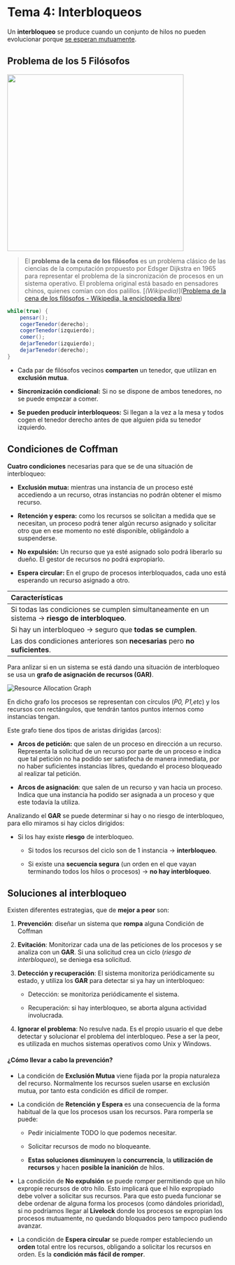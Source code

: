 # Tema 4: Interbloqueos

Un **interbloqueo** se produce cuando un conjunto de hilos no pueden evolucionar porque <u>se esperan mutuamente</u>.

## Problema de los 5 Filósofos

<img title="Problema de los 5 Filósofos" src="https://upload.wikimedia.org/wikipedia/commons/7/7b/An_illustration_of_the_dining_philosophers_problem.png" alt="" width="403" data-align="center">

> El **problema de la cena de los filósofos** es un problema clásico de las ciencias de la computación propuesto por Edsger Dijkstra en 1965 para representar el problema de la sincronización de procesos en un sistema operativo. El problema original está basado en pensadores chinos, quienes comían con dos palillos. [*(Wikipedia)*]([Problema de la cena de los filósofos - Wikipedia, la enciclopedia libre](https://es.wikipedia.org/wiki/Problema_de_la_cena_de_los_fil%C3%B3sofos))

```java
while(true) {
    pensar();
    cogerTenedor(derecho);
    cogerTenedor(izquierdo);
    comer();
    dejarTenedor(izquierdo);
    dejarTenedor(derecho);
}
```

* Cada par de filósofos vecinos **comparten** un tenedor, que utilizan en **exclusión mutua**.

* **Sincronización condicional:** Si no se dispone de ambos tenedores, no se puede empezar a comer.

* **Se pueden producir interbloqueos:** Si llegan a la vez a la mesa y todos cogen el tenedor derecho antes de que alguien pida su tenedor izquierdo.

## Condiciones de Coffman

**Cuatro condiciones** necesarias para que se de una situación de interbloqueo:

* **Exclusión mutua:** mientras una instancia de un proceso esté accediendo a un recurso, otras instancias no podrán obtener el mismo recurso.

* **Retención y espera:** como los recursos se solicitan a medida que se necesitan, un proceso podrá tener algún recurso asignado y solicitar otro que en ese momento no esté disponible, obligándolo a suspenderse.

* **No expulsión:** Un recurso que ya esté asignado solo podrá liberarlo su dueño. El gestor de recursos no podrá expropiarlo.

* **Espera circular:** En el grupo de procesos interbloquados, cada uno está esperando un recurso asignado a otro.

| Características                                                                                             |
|:----------------------------------------------------------------------------------------------------------- |
| Si todas las condiciones se cumplen simultaneamente en un sistema $\rightarrow$ **riesgo de interbloqueo**. |
| Si hay un interbloqueo $\rightarrow$ seguro que **todas se cumplen**.                                       |
| Las dos condiciones anteriores son **necesarias** pero **no suficientes**.                                  |

Para anlizar si en un sistema se está dando una situación de interbloqueo se usa un **grafo de asignación de recursos (GAR)**.

<img title="" src="https://www.gatevidyalay.com/wp-content/uploads/2018/10/Resource-Allocation-Graph-Problem-03.png" alt="Resource Allocation Graph" data-align="center">

En dicho grafo los procesos se representan con círculos (*P0, P1,etc*) y los recursos con rectángulos, que tendrán tantos puntos internos como instancias tengan.

Este grafo tiene dos tipos de aristas dirigidas (arcos):

* **Arcos de petición:** que salen de un proceso en dirección a un recurso. Representa la solicitud de un recurso por parte de un proceso e indica que tal petición no ha podido ser satisfecha de manera inmediata, por no haber suficientes instancias libres, quedando el proceso bloqueado al realizar tal petición.

* **Arcos de asignación**: que salen de un recurso y van hacia un proceso. Indica que una instancia ha podido ser asignada a un proceso y que este todavía la utiliza.

Analizando el **GAR** se puede determinar si hay o no riesgo de interbloqueo, para ello miramos si hay ciclos dirigidos: 

* Si los hay existe **riesgo** de interbloqueo. 
  
  * Si todos los recursos del ciclo son de 1 instancia $\rightarrow$ **interbloqueo**.
  
  * Si existe una **secuencia segura** (un orden en el que vayan terminando todos los hilos o procesos) $\rightarrow$ **no hay interbloqueo**.

## Soluciones al interbloqueo

Existen diferentes estrategias, que de **mejor a peor** son:

1. **Prevención**: diseñar un sistema que **rompa** alguna Condición de Coffman

2. **Evitación**: Monitorizar cada una de las peticiones de los procesos y se analiza con un **GAR**. Si una solicitud crea un ciclo (*riesgo de interbloqueo*), se deniega esa solicitud.

3. **Detección y recuperación**: El sistema monitoriza periódicamente su estado, y utiliza los **GAR** para detectar si ya hay un interbloqueo:
   
   * Detección: se monitoriza periódicamente el sistema.
   
   * Recuperación: si hay interbloqueo, se aborta alguna actividad involucrada.

4. **Ignorar el problema**: No resulve nada. Es el propio usuario el que debe detectar y solucionar el problema del interbloqueo. Pese a ser la peor, es utilizada en muchos sistemas operativos como Unix y Windows.

#### ¿Cómo llevar a cabo la **prevención**?

* La condición de **Exclusión Mutua** viene fijada por la propia naturaleza del recurso. Normalmente los recursos suelen usarse en exclusión mutua, por tanto esta condición es dificil de romper.

* La condición de **Retención y Espera** es una consecuencia de la forma habitual de la que los procesos usan los recursos. Para romperla se puede:
  
  * Pedir inicialmente TODO lo que podemos necesitar.
  
  * Solicitar recursos de modo no bloqueante.
  
  * **Estas soluciones disminuyen** la **concurrencia**, la **utilización de recursos** y hacen **posible la inanición** de hilos.

* La condición de **No expulsión** se puede romper permitiendo que un hilo expropie recursos de otro hilo. Esto implicará que el hilo expropiado debe volver a solicitar sus recursos. Para que esto pueda funcionar se debe ordenar de alguna forma los procesos (como dándoles prioridad), si no podríamos llegar al **Livelock** donde los procesos se expropian los procesos mutuamente, no quedando bloquados pero tampoco pudiendo avanzar.

* La condición de **Espera circular** se puede romper estableciendo un **orden** total entre los recursos, obligando a solicitar los recursos en orden. Es la **condición más fácil de romper**.
